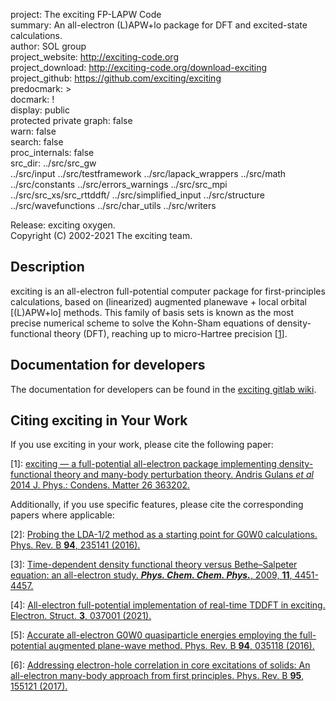 project: The exciting FP-LAPW Code  
summary: An all-electron (L)APW+lo package for DFT and excited-state calculations.  
author: SOL group  
project_website: http://exciting-code.org  
project_download: http://exciting-code.org/download-exciting  
project_github: https://github.com/exciting/exciting  
predocmark: >  
docmark: !  
display: public  
         protected
         private
graph: false  
warn: false  
search: false  
proc_internals: false  
src_dir: ../src/src_gw  
         ../src/input
         ../src/testframework
         ../src/lapack_wrappers
         ../src/math 
         ../src/constants
         ../src/errors_warnings
         ../src/src_mpi
         ../src/src_xs/src_rttddft/
         ../src/simplified_input
         ../src/structure
         ../src/wavefunctions
         ../src/char_utils
         ../src/writers

[//]: # "Note, ford commands can not be separated by whitelines."  
[//]: # "More information on ford's project file options can be found at:"  
[//]: # "https://github.com/Fortran-FOSS-Programmers/ford/wiki/Project-File-Options"  

Release: exciting oxygen.  
Copyright (C) 2002-2021 The exciting team.  

## Description

exciting is an all-electron full-potential computer package for
first-principles calculations, based on (linearized) augmented
planewave + local orbital [(L)APW+lo] methods. This family of
basis sets is known as the most precise numerical scheme to
solve the Kohn-Sham equations of density-functional theory (DFT),
reaching up to micro-Hartree precision [[1](#citing-exciting-in-your-work)].

## Documentation for developers

The documentation for developers can be found in the [exciting gitlab wiki](https://git.physik.hu-berlin.de/sol/exciting/-/wikis/home).

## Citing exciting in Your Work

If you use exciting in your work, please cite the following paper:

[1]: [exciting — a full-potential all-electron package implementing density-functional theory and many-body perturbation theory. Andris Gulans *et al* 2014 J. Phys.: Condens. Matter 26 363202.](https://doi.org/10.1088/0953-8984/26/36/363202)

Additionally, if you use specific features, please cite the corresponding papers where applicable:  

[2]: [Probing the LDA-1/2 method as a starting point for G0W0 calculations. Phys. Rev. B **94**, 235141 (2016).](https://doi.org/10.1103/PhysRevB.94.235141)

[3]: [Time-dependent density functional theory versus Bethe–Salpeter equation: an all-electron study. ***Phys. Chem. Chem. Phys.***, 2009, **11**, 4451-4457.](https://doi.org/10.1039/B903676H)

[4]: [All-electron full-potential implementation of real-time TDDFT in exciting. Electron. Struct. **3**, 037001 (2021).](https://doi.org/10.1088/2516-1075/ac0c26)

[5]: [Accurate all-electron G0W0 quasiparticle energies employing the full-potential augmented plane-wave method. Phys. Rev. B **94**, 035118 (2016).](https://doi.org/10.1103/PhysRevB.94.035118)

[6]: [Addressing electron-hole correlation in core excitations of solids: An all-electron many-body approach from first principles. Phys. Rev. B **95**, 155121 (2017).](https://doi.org/10.1103/PhysRevB.95.155121)
